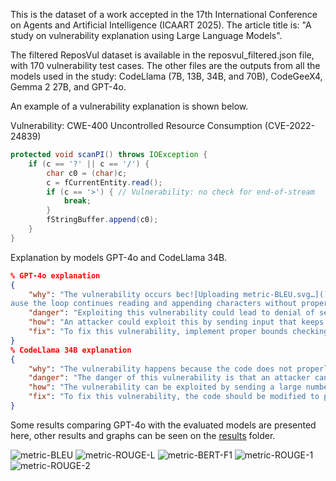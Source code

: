 This is the dataset of a work accepted in the 17th International Conference on Agents and Artificial Intelligence (ICAART 2025). The article title is: "A study on vulnerability explanation using Large Language Models".

The filtered ReposVul dataset is available in the reposvul_filtered.json file, with 170 vulnerability test cases. The other files are the outputs from all the models used in the study: CodeLlama (7B, 13B, 34B, and 70B), CodeGeeX4, Gemma 2 27B, and GPT-4o.

An example of a vulnerability explanation is shown below.

Vulnerability: CWE-400 Uncontrolled Resource Consumption (CVE-2022-24839)

```java
protected void scanPI() throws IOException {
    if (c == '?' || c == '/') {
        char c0 = (char)c;
        c = fCurrentEntity.read();
        if (c == '>') { // Vulnerability: no check for end-of-stream
            break;
        }
        fStringBuffer.append(c0);
    }
}
```

Explanation by models GPT-4o and CodeLlama 34B.

```json
% GPT-4o explanation
{
    "why": "The vulnerability occurs bec![Uploading metric-BLEU.svg…]()
ause the loop continues reading and appending characters without proper limit checks or conditions, potentially leading to excessive resource consumption.",
    "danger": "Exploiting this vulnerability could lead to denial of service by consuming excessive memory or CPU resources, rendering the application unresponsive or unavailable to legitimate users.",
    "how": "An attacker could exploit this by sending input that keeps the loop running indefinitely, consuming all available resources until the system becomes unresponsive.",
    "fix": "To fix this vulnerability, implement proper bounds checking or limiting mechanisms to ensure that resources are not consumed excessively when appending characters to the buffer."
}
% CodeLlama 34B explanation
{
    "why": "The vulnerability happens because the code does not properly control the allocation and maintenance of a limited resource, which can lead to the exhaustion of available resources.",
    "danger": "The danger of this vulnerability is that an attacker can exploit it to consume all available resources, leading to a denial of service (DoS) attack.",
    "how": "The vulnerability can be exploited by sending a large number of requests to the server, each request containing a large number of characters that are not properly handled by the code, leading to an increase in resource consumption.",
    "fix": "To fix this vulnerability, the code should be modified to properly control the allocation and maintenance of resources, such as by limiting the number of requests that can be made in a given time period, or by implementing a rate limiting mechanism to prevent excessive resource consumption."
}
```

Some results comparing GPT-4o with the evaluated models are presented here, other results and graphs can be seen on the [results](results/) folder.

![metric-BLEU](https://github.com/user-attachments/assets/9d6f9597-c19c-46b5-bbd4-64818aa1a3f4)
![metric-ROUGE-L](https://github.com/user-attachments/assets/600a59f2-ece3-4b54-90df-440cd8875799)
![metric-BERT-F1](https://github.com/user-attachments/assets/2ca0a84d-8e1c-434a-bb35-5f5bd8ec6fa2)
![metric-ROUGE-1](https://github.com/user-attachments/assets/cb222a53-e693-4210-b1be-a733f55803e9)
![metric-ROUGE-2](https://github.com/user-attachments/assets/fb9552e7-3550-4a5b-960c-897cf4021fd9)




